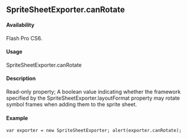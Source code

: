 ## SpriteSheetExporter.canRotate

#### Availability

Flash Pro CS6.

#### Usage

SpriteSheetExporter.canRotate

#### Description

Read-only property; A boolean value indicating whether the framework specified by the
SpriteSheetExporter.layoutFormat property may rotate symbol frames when adding them to the sprite sheet.

#### Example

```
var exporter = new SpriteSheetExporter; alert(exporter.canRotate);

```